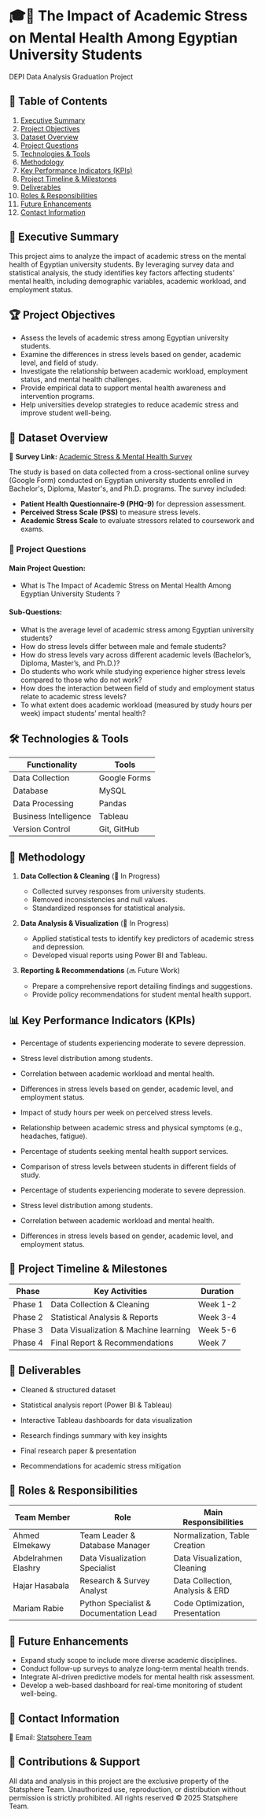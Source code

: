# 🎓📖 The Impact of Academic Stress on Mental Health Among Egyptian University Students
DEPI Data Analysis Graduation Project
## 📖 Table of Contents
1. [Executive Summary](#-executive-summary)
2. [Project Objectives](#-project-objectives)
3. [Dataset Overview](#-dataset-overview)
4. [Project Questions](#-project-questions)
5. [Technologies & Tools](#-technologies--tools)
6. [Methodology](#-methodology)
7. [Key Performance Indicators (KPIs)](#-key-performance-indicators-kpis)
8. [Project Timeline & Milestones](#-project-timeline--milestones)
9. [Deliverables](#-deliverables)
10. [Roles & Responsibilities](#-roles--responsibilities)
11. [Future Enhancements](#-future-enhancements)
12. [Contact Information](#-contact-information)

## 📌 Executive Summary

This project aims to analyze the impact of academic stress on the mental health of Egyptian university students. By leveraging survey data and statistical analysis, the study identifies key factors affecting students' mental health, including demographic variables, academic workload, and employment status.

## 🏆 Project Objectives

- Assess the levels of academic stress among Egyptian university students.
- Examine the differences in stress levels based on gender, academic level, and field of study.
- Investigate the relationship between academic workload, employment status, and mental health challenges.
- Provide empirical data to support mental health awareness and intervention programs.
- Help universities develop strategies to reduce academic stress and improve student well-being.

## 📁 Dataset Overview

🔗 **Survey Link:** [Academic Stress & Mental Health Survey](https://forms.gle/jNARfRByFCvCjHtk8)

The study is based on data collected from a cross-sectional online survey (Google Form) conducted on Egyptian university students enrolled in Bachelor's, Diploma, Master's, and Ph.D. programs. The survey included:

- **Patient Health Questionnaire-9 (PHQ-9)** for depression assessment.
- **Perceived Stress Scale (PSS)** to measure stress levels.
- **Academic Stress Scale** to evaluate stressors related to coursework and exams.

### 📝 Project Questions 

#### **Main Project Question:**

- What is The Impact of Academic Stress on Mental Health Among Egyptian University Students ?

#### **Sub-Questions:**

- What is the average level of academic stress among Egyptian university students?
- How do stress levels differ between male and female students?
- How do stress levels vary across different academic levels (Bachelor’s, Diploma, Master’s, and Ph.D.)?
- Do students who work while studying experience higher stress levels compared to those who do not work?
- How does the interaction between field of study and employment status relate to academic stress levels?
- To what extent does academic workload (measured by study hours per week) impact students’ mental health?

## 🛠 Technologies & Tools

| Functionality         | Tools        |
| --------------------- | ------------ |
| Data Collection       | Google Forms |
| Database              | MySQL        |
| Data Processing       | Pandas       |
| Business Intelligence | Tableau      |
| Version Control       | Git, GitHub  |

## 🔬 Methodology

1. **Data Collection & Cleaning** (🚧 In Progress)

   - Collected survey responses from university students.
   - Removed inconsistencies and null values.
   - Standardized responses for statistical analysis.

2. **Data Analysis & Visualization** (🚧 In Progress)

   - Applied statistical tests to identify key predictors of academic stress and depression.
   - Developed visual reports using Power BI and Tableau.

3. **Reporting & Recommendations** (🔜 Future Work)

   - Prepare a comprehensive report detailing findings and suggestions.
   - Provide policy recommendations for student mental health support.

## 📊 Key Performance Indicators (KPIs)

- Percentage of students experiencing moderate to severe depression.

- Stress level distribution among students.

- Correlation between academic workload and mental health.

- Differences in stress levels based on gender, academic level, and employment status.

- Impact of study hours per week on perceived stress levels.

- Relationship between academic stress and physical symptoms (e.g., headaches, fatigue).

- Percentage of students seeking mental health support services.

- Comparison of stress levels between students in different fields of study.

- Percentage of students experiencing moderate to severe depression.

- Stress level distribution among students.

- Correlation between academic workload and mental health.

- Differences in stress levels based on gender, academic level, and employment status.

## 📅 Project Timeline & Milestones

| Phase   | Key Activities                         | Duration |
| ------- | -------------------------------------- | -------- |
| Phase 1 | Data Collection & Cleaning             | Week 1-2 |
| Phase 2 | Statistical Analysis & Reports         | Week 3-4 |
| Phase 3 | Data Visualization & Machine learning  | Week 5-6 |
| Phase 4 | Final Report & Recommendations         | Week 7   |

## 🚀 Deliverables

- Cleaned & structured dataset

- Statistical analysis report (Power BI & Tableau)

- Interactive Tableau dashboards for data visualization

- Research findings summary with key insights

- Final research paper & presentation

- Recommendations for academic stress mitigation

## 👥 Roles & Responsibilities

| Team Member          | Role                                   | Main Responsibilities           |
| -------------------- | -------------------------------------- | ------------------------------- |
| Ahmed Elmekawy       | Team Leader & Database Manager         | Normalization, Table Creation   |
| Abdelrahmen Elashry  | Data Visualization Specialist          | Data Visualization, Cleaning    |
| Hajar Hasabala       | Research & Survey Analyst              | Data Collection, Analysis & ERD |
| Mariam Rabie         | Python Specialist & Documentation Lead | Code Optimization, Presentation |

## 🔮 Future Enhancements

- Expand study scope to include more diverse academic disciplines.
- Conduct follow-up surveys to analyze long-term mental health trends.
- Integrate AI-driven predictive models for mental health risk assessment.
- Develop a web-based dashboard for real-time monitoring of student well-being.


## 📩 Contact Information

📧 Email:  [Statsphere Team](statsphereteam@gmail.com)

## 📌 Contributions & Support

All data and analysis in this project are the exclusive property of the Statsphere Team. Unauthorized use, reproduction, or distribution without permission is strictly prohibited. All rights reserved © 2025 Statsphere Team.




